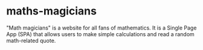 # maths-magicians
"Math magicians" is a website for all fans of mathematics. It is a Single Page App (SPA) that allows users to make simple calculations and read a random math-related quote.
